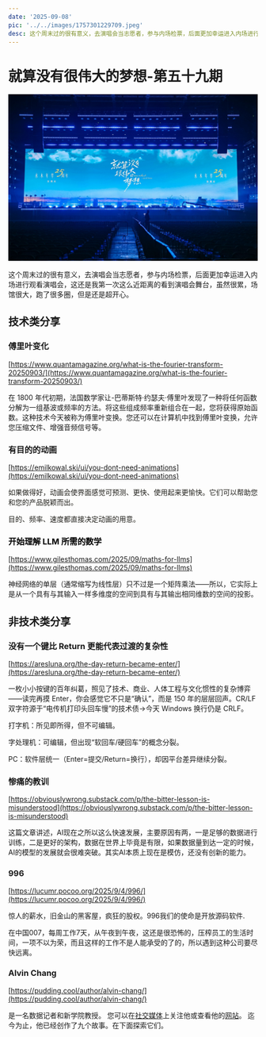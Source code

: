 ```yaml
---
date: '2025-09-08'
pic: '../../images/1757301229709.jpeg'
desc: 这个周末过的很有意义，去演唱会当志愿者，参与内场检票，后面更加幸运进入内场进行观看演唱会，这还是我第一次这么近距离的看到演唱会舞台，虽然很累，场馆很大，跑了很多圈，但是还是超开心。
---
```


# 就算没有很伟大的梦想-第五十九期

![../../images/1757301229709.jpeg](../../images/1757301229709.jpeg)

这个周末过的很有意义，去演唱会当志愿者，参与内场检票，后面更加幸运进入内场进行观看演唱会，这还是我第一次这么近距离的看到演唱会舞台，虽然很累，场馆很大，跑了很多圈，但是还是超开心。

## 技术类分享

### 傅里叶变化

[https://www.quantamagazine.org/what-is-the-fourier-transform-20250903/](https://www.quantamagazine.org/what-is-the-fourier-transform-20250903/)

<font style="color:rgb(26, 26, 26);">在 1800 年代初期，法国数学家让-巴蒂斯特·约瑟夫·傅里叶发现了一种将任何函数分解为一组基波或频率的方法。将这些组成频率重新组合在一起，您将获得原始函数。这种技术今天被称为傅里叶变换。您还可以在计算机中找到傅里叶变换，允许您压缩文件、增强音频信号等。</font>

<font style="color:rgb(26, 26, 26);"></font>

### <font style="color:rgb(26, 26, 26);">有目的的动画</font>

[https://emilkowal.ski/ui/you-dont-need-animations](https://emilkowal.ski/ui/you-dont-need-animations)

<font style="color:rgb(33, 32, 28);background-color:rgb(253, 253, 252);">如果做得好，动画会使界面感觉可预测、更快、使用起来更愉快。它们可以帮助您和您的产品脱颖而出。</font>

<font style="color:rgb(33, 32, 28);background-color:rgb(253, 253, 252);">目的、频率、速度都直接决定动画的用意。</font>

<font style="color:rgb(33, 32, 28);background-color:rgb(253, 253, 252);"></font>

### <font style="color:rgb(0, 0, 0);">开始理解 LLM 所需的数学</font>

[https://www.gilesthomas.com/2025/09/maths-for-llms](https://www.gilesthomas.com/2025/09/maths-for-llms)

神经网络的单层（通常缩写为线性层）只不过是一个矩阵乘法——所以，它实际上是从一个具有与其输入一样多维度的空间到具有与其输出相同维数的空间的投影。

## 非技术类分享

### <font style="color:rgba(0, 0, 0, 0.9);">没有一个键比 Return 更能代表过渡的复杂性</font>

[https://aresluna.org/the-day-return-became-enter/](https://aresluna.org/the-day-return-became-enter/)

<font style="color:rgba(0, 0, 0, 0.9);">一枚小小按键的百年纠葛，照见了技术、商业、人体工程与文化惯性的复杂博弈——读完再摸 Enter，你会感觉它不只是“确认”，而是 150 年的层层回声。CR/LF 双字符源于“电传机打印头回车慢”的技术债→今天 Windows 换行仍是 CRLF。</font>

<font style="color:rgba(0, 0, 0, 0.9);"></font>

<font style="color:rgba(0, 0, 0, 0.9);">打字机：所见即所得，但不可编辑。</font>

<font style="color:rgba(0, 0, 0, 0.9);">字处理机：可编辑，但出现“软回车/硬回车”的概念分裂。</font>

<font style="color:rgba(0, 0, 0, 0.9);">PC：软件层统一（Enter=提交/Return=换行），却因平台差异继续分裂。</font>

<font style="color:rgba(0, 0, 0, 0.9);"></font>

### <font style="color:rgba(0, 0, 0, 0.9);">惨痛的教训</font>

[https://obviouslywrong.substack.com/p/the-bitter-lesson-is-misunderstood](https://obviouslywrong.substack.com/p/the-bitter-lesson-is-misunderstood)

这篇文章讲述，AI现在之所以这么快速发展，主要原因有两，一是足够的数据进行训练，二是更好的架构，数据在世界上毕竟是有限，如果数据量到达一定的时候，AI的模型的发展就会很难突破。其实AI本质上现在是模仿，还没有创新的能力。

### 996

[https://lucumr.pocoo.org/2025/9/4/996/](https://lucumr.pocoo.org/2025/9/4/996/)

惊人的薪水，旧金山的黑客屋，疯狂的股权。996我们的使命是开放源码软件.

在中国007，每周工作7天，从午夜到午夜，这还是很恐怖的，压榨员工的生活时间，一项不以为荣，而且这样的工作不是人能承受的了的，所以遇到这种公司要尽快远离。

### Alvin Chang

[https://pudding.cool/author/alvin-chang/](https://pudding.cool/author/alvin-chang/)

是一名数据记者和新学院教授。 您可以在[社交媒体](https://twitter.com/alv9n)上关注他或查看他的[网站](https://alvinschang.com/)。 迄今为止，他已经创作了九个故事。在下面探索它们。
